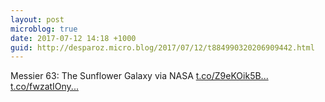 ```yaml
---
layout: post
microblog: true
date: 2017-07-12 14:18 +1000
guid: http://desparoz.micro.blog/2017/07/12/t884990320206909442.html
---
```

Messier 63: The Sunflower Galaxy via NASA [t.co/Z9eKOik5B...](https://t.co/Z9eKOik5BU) [t.co/fwzatIOny...](https://t.co/fwzatIOnyK)
